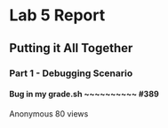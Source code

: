 # Lab 5 Report

## Putting it All Together

### Part 1 - Debugging Scenario

#### Bug in my grade.sh ~~~~~~~~~~ #389
Anonymous                          80 views

